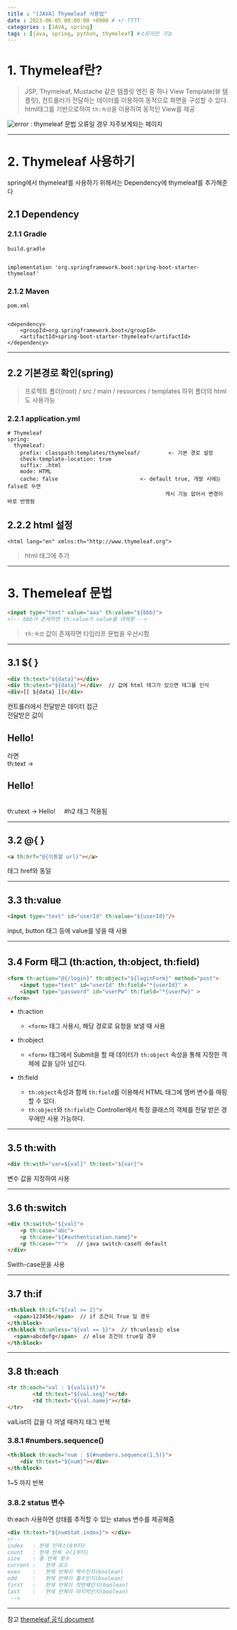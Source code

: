```yaml
---
title : "[JAVA] Thymeleaf 사용법"
date : 2023-06-05 00:00:00 +0900 # +/-TTTT
categories : [JAVA, spring]
tags : [java, spring, python, thymeleaf] #소문자만 가능
---
```


# 1. Thymeleaf란?
> JSP, Thymeleaf, Mustache 같은 템플릿 엔진 중 하나
  View Template(뷰 템플릿), 컨트롤러가 전달하는 데이터를 이용하여 동적으로 화면을 구성할 수 있다.
  html태그를 기반으로하여 `th:속성`을 이용하여 동적인 View를 제공


![error](https://github.com/trulyeven/trulyeven.github.io/assets/113951017/9c5500f6-6cc5-4b9b-9d76-5c4c3a6e26f4)
: thymeleaf 문법 오류일 경우 자주보게되는 페이지

---

# 2. Thymeleaf 사용하기
spring에서 thymeleaf를 사용하기 위해서는 Dependency에 thymeleaf를 추가해준다

## 2.1 Dependency

### 2.1.1 Gradle
`build.gradle`
```

implementation 'org.springframework.boot:spring-boot-starter-thymeleaf'
```

### 2.1.2 Maven
`pom.xml`
```

<dependency>
    <groupId>org.springframework.boot</groupId>
    <artifactId>spring-boot-starter-thymeleaf</artifactId>
</dependency>
```

---

## 2.2 기본경로 확인(spring)
> 프로젝트 폴더(root) / src / main / resources / templates
  하위 폴더의 html도 사용가능

### 2.2.1 application.yml
```
# Thymeleaf
spring:
  thymeleaf:
    prefix: classpath:templates/thymeleaf/         <- 기본 경로 설정
    check-template-location: true
    suffix: .html
    mode: HTML
    cache: false                          <- default true, 개발 시에는 false로 두면
                                                  캐시 기능 없어서 변경이 바로 반영됨
```

## 2.2.2 html 설정

```
<html lang="en" xmlns:th="http://www.thymeleaf.org">
```
> html 태그에 추가

---

# 3. Themeleaf 문법

```html
<input type="text" value="aaa" th:value="${bbb}">
<!-- bbb가 존재하면 th:value가 value를 대체함 -->
```
> `th:속성` 값이 존재하면 타임리프 문법을 우선시함

---

## 3.1 ${ }
```html
<div th:text="${data}"></div>
<div th:utext="${data}"></div>  // 값에 html 태그가 있으면 태그를 인식 
<div>[[ ${data} ]]</div>
```
컨트롤러에서 전달받은 데이터 접근  
전달받은 값이 <h2>Hello!</h2> 라면  
th:text  -> <h2>Hello!</h2>  
th:utext -> Hello! &nbsp;&nbsp;&nbsp; #h2 태그 적용됨

---

## 3.2 @{ }
```html
<a th:hrf="@{이동할 url}"></a>
```
<a> 태그 href와 동일

---

## 3.3 th:value
```html
<input type="text" id="userId" th:value="${userId}"/>
```
input, button 태그 등에 value를 넣을 때 사용

---

## 3.4 Form 태그 (th:action, th:object, th:field)
```html
<form th:action="@{/login}" th:object="${loginForm}" method="post">
    <input type="text" id="userId" th:field="*{userId}" >
    <input type="password" id="userPw" th:field="*{userPw}" >
</form>
```

- th:action
  + `<form>` 태그 사용시, 해당 경로로 요청을 보낼 때 사용

- th:object
  + `<form>` 태그에서 Submit을 할 때 데이터가 `th:object` 속성을 통해 지정한 객체에 값을 담아 넘긴다.

- th:field
  + `th:object`속성과 함께 `th:field`를 이용해서 HTML 태그에 멤버 변수를 매핑할 수 있다.
  + `th:object`와 `th:field`는 Controller에서 특정 클래스의 객체를 전달 받은 경우에만 사용 가능하다.

---

## 3.5 th:with
```html
<div th:with="var=${val}" th:text="${var}">
```
변수 값을 지정하여 사용

---

## 3.6 th:switch
```html
<div th:switch="${val}">
    <p th:case="abc">
    <p th:case="${#authentication.name}">
    <p th:case="*">   // java switch-case의 default
</div>
```
Swith-case문을 사용

---

## 3.7 th:if 
```html
<th:block th:if="${val >= 2}">
  <span>123456</span>  // if 조건이 True 일 경우
</th:block>
<th:block th:unless="${val == 1}">  // th:unless는 else
  <span>abcdefg</span>  // else 조건이 true일 경우
</th:block>
```

---

## 3.8 th:each
```html
<tr th:each="val : ${valList}">
		<td th:text="${val.seq}"></td>
		<td th:text="${val.name}"></td>
</tr>
```
valList의 값을 다 꺼낼 때까지 <tr> 태그 반복

### 3.8.1 #numbers.sequence()
```html
<th:block th:each="num : ${#numbers.sequence(1,5)}">
	<div th:text="${num}"></div>
</th:block>
```
1~5 까지 반복

### 3.8.2 status 변수

th:each 사용하면 상태를 추적할 수 있는 status 변수를 제공해줌
```html
<div th:text="${numStat.index}"> </div>
<!-- 
index   : 현재 인덱스(0부터)		
count   : 현재 반복 수(1부터)	
size  	: 총 반복 횟수
current :	현재 요소
even    :	현재 반복이 짝수인지(boolean) 
odd     :	현재 반복이 홀수인지(boolean)
first   :	현재 반복이 첫번째인지(boolean) 
last    :	현재 반복이 마지막인지(boolean)
 -->
```


---

참고
[themeleaf 공식 document](https://www.thymeleaf.org/doc/tutorials/3.0/usingthymeleaf.html#using-texts/)